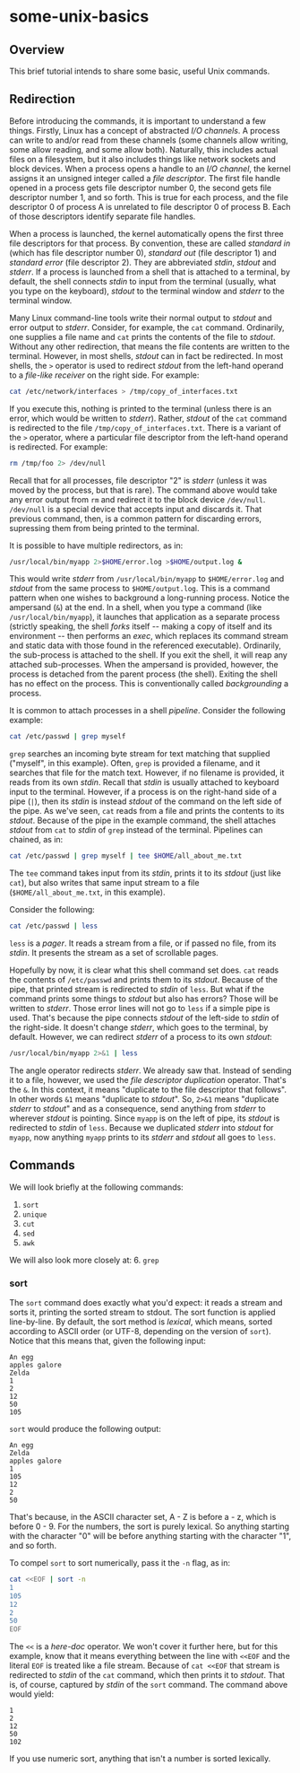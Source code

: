 # some-unix-basics

## Overview

This brief tutorial intends to share some basic, useful Unix commands.

## Redirection

Before introducing the commands, it is important to understand a few things.  Firstly, Linux has a concept of abstracted *I/O channels*.  A process can write to and/or read from these channels (some channels allow writing, some allow reading, and some allow both).  Naturally, this includes actual files on a filesystem, but it also includes things like network sockets and block devices.  When a process opens a handle to an *I/O channel*, the kernel assigns it an unsigned integer called a *file descriptor*.  The first file handle opened in a process gets file descriptor number 0, the second gets file descriptor number 1, and so forth.  This is true for each process, and the file descriptor 0 of process A is unrelated to file descriptor 0 of process B.  Each of those descriptors identify separate file handles.

When a process is launched, the kernel automatically opens the first three file descriptors for that process.  By convention, these are called *standard in* (which has file descriptor number 0), *standard out* (file descriptor 1) and *standard error* (file descriptor 2).  They are abbreviated *stdin*, *stdout* and *stderr*.  If a process is launched from a shell that is attached to a terminal, by default, the shell connects *stdin* to input from the terminal (usually, what you type on the keyboard), *stdout* to the terminal window and *stderr* to the terminal window.

Many Linux command-line tools write their normal output to *stdout* and error output to *stderr*.  Consider, for example, the `cat` command.  Ordinarily, one supplies a file name and `cat` prints the contents of the file to *stdout*.  Without any other redirection, that means the file contents are written to the terminal.  However, in most shells, *stdout* can in fact be redirected.  In most shells, the `>` operator is used to redirect *stdout* from the left-hand operand to a *file-like receiver* on the right side.  For example:

```bash
cat /etc/network/interfaces > /tmp/copy_of_interfaces.txt
```

If you execute this, nothing is printed to the terminal (unless there is an error, which would be written to *stderr*).  Rather, *stdout* of the `cat` command is redirected to the file `/tmp/copy_of_interfaces.txt`.  There is a variant of the `>` operator, where a particular file descriptor from the left-hand operand is redirected.  For example:

```bash
rm /tmp/foo 2> /dev/null
```

Recall that for all processes, file descriptor "2" is *stderr* (unless it was moved by the process, but that is rare).  The command above would take any error output from `rm` and redirect it to the block device `/dev/null`.  `/dev/null` is a special device that accepts input and discards it.  That previous command, then, is a common pattern for discarding errors, supressing them from being printed to the terminal.

It is possible to have multiple redirectors, as in:

```bash
/usr/local/bin/myapp 2>$HOME/error.log >$HOME/output.log &
```

This would write *stderr* from `/usr/local/bin/myapp` to `$HOME/error.log` and *stdout* from the same process to `$HOME/output.log`.  This is a command pattern when one wishes to background a long-running process.  Notice the ampersand (`&`) at the end.  In a shell, when you type a command (like `/usr/local/bin/myapp`), it launches that application as a separate process (strictly speaking, the shell *forks* itself -- making a copy of itself and its environment -- then performs an *exec*, which replaces its command stream and static data with those found in the referenced executable).  Ordinarily, the sub-process is attached to the shell.  If you exit the shell, it will reap any attached sub-processes.  When the ampersand is provided, however, the process is detached from the parent process (the shell).  Exiting the shell has no effect on the process.  This is conventionally called *backgrounding* a process.

It is common to attach processes in a shell *pipeline*.  Consider the following example:

```bash
cat /etc/passwd | grep myself
```

`grep` searches an incoming byte stream for text matching that supplied ("myself", in this example).  Often, `grep` is provided a filename, and it searches that file for the match text.  However, if no filename is provided, it reads from its own *stdin*.  Recall that *stdin* is usually attached to keyboard input to the terminal.  However, if a process is on the right-hand side of a pipe (`|`), then its *stdin* is instead *stdout* of the command on the left side of the pipe.  As we've seen, `cat` reads from a file and prints the contents to its *stdout*.  Because of the pipe in the example command, the shell attaches *stdout* from `cat` to *stdin* of `grep` instead of the terminal.  Pipelines can chained, as in:

```bash
cat /etc/passwd | grep myself | tee $HOME/all_about_me.txt
```

The `tee` command takes input from its *stdin*, prints it to its *stdout* (just like `cat`), but also writes that same input stream to a file (`$HOME/all_about_me.txt`, in this example).

Consider the following:

```bash
cat /etc/passwd | less
```

`less` is a *pager*.  It reads a stream from a file, or if passed no file, from its *stdin*.  It presents the stream as a set of scrollable pages.

Hopefully by now, it is clear what this shell command set does.  `cat` reads the contents of `/etc/passwd` and prints them to its *stdout*.  Because of the pipe, that printed stream is redirected to *stdin* of `less`.  But what if the command prints some things to *stdout* but also has errors?  Those will be written to *stderr*.  Those error lines will not go to `less` if a simple pipe is used.  That's because the pipe connects *stdout* of the left-side to *stdin* of the right-side.  It doesn't change *stderr*, which goes to the terminal, by default.  However, we can redirect *stderr* of a process to its own *stdout*:

```bash
/usr/local/bin/myapp 2>&1 | less
```

The angle operator redirects *stderr*.  We already saw that.  Instead of sending it to a file, however, we used the *file descriptor duplication* operator.  That's the `&`.  In this context, it means "duplicate to the file descriptor that follows".  In other words `&1` means "duplicate to *stdout*".  So, `2>&1` means "duplicate *stderr* to *stdout*" and as a consequence, send anything from *stderr* to wherever *stdout* is pointing.  Since `myapp` is on the left of pipe, its *stdout* is redirected to *stdin* of `less`.  Because we duplicated *stderr* into *stdout* for `myapp`, now anything `myapp` prints to its *stderr* and *stdout* all goes to `less`.

## Commands

We will look briefly at the following commands:

1. `sort`
2. `unique`
3. `cut`
4. `sed`
5. `awk`

We will also look more closely at:
6. `grep`

### sort

The `sort` command does exactly what you'd expect: it reads a stream and sorts it, printing the sorted stream to stdout.  The sort function is applied line-by-line.  By default, the sort method is *lexical*, which means, sorted according to ASCII order (or UTF-8, depending on the version of `sort`).  Notice that this means that, given the following input:

```text
An egg
apples galore
Zelda
1
2
12
50
105
```

`sort` would produce the following output:

```text
An egg
Zelda
apples galore
1
105
12
2
50
```

That's because, in the ASCII character set, A - Z is before a - z, which is before 0 - 9.  For the numbers, the sort is purely lexical.  So anything starting with the character "0" will be before anything starting with the character "1", and so forth.

To compel `sort` to sort numerically, pass it the `-n` flag, as in:

```bash
cat <<EOF | sort -n
1
105
12
2
50
EOF
```

The `<<` is a *here-doc* operator.  We won't cover it further here, but for this example, know that it means everything between the line with `<<EOF` and the literal `EOF` is treated like a file stream.  Because of `cat <<EOF` that stream is redirected to *stdin* of the `cat` command, which then prints it to *stdout*.  That is, of course, captured by *stdin* of the `sort` command.  The command above would yield:

```text
1
2
12
50
102
```

If you use numeric sort, anything that isn't a number is sorted lexically.
